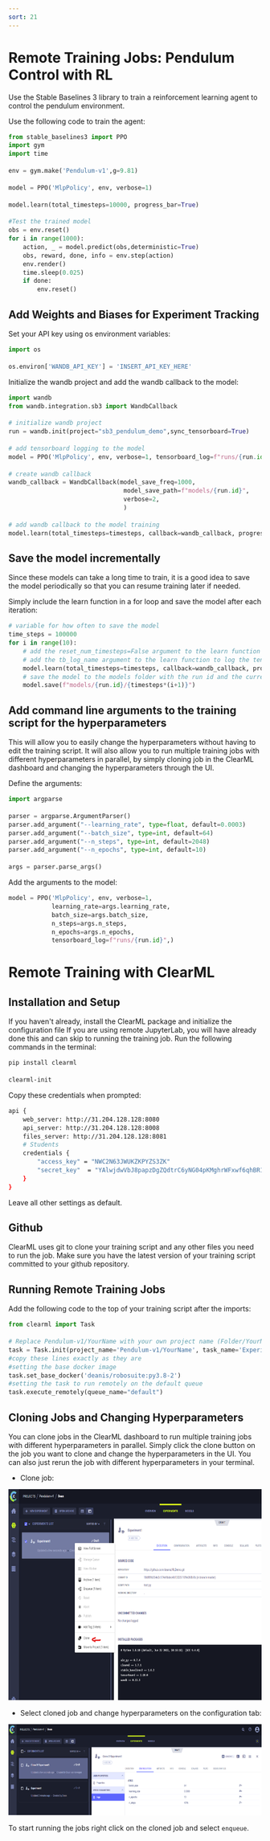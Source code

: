 ```yaml
---
sort: 21
---
```

# Remote Training Jobs: Pendulum Control with RL
Use the Stable Baselines 3 library to train a reinforcement learning agent to control the pendulum environment.

Use the following code to train the agent:

```python
from stable_baselines3 import PPO
import gym
import time

env = gym.make('Pendulum-v1',g=9.81)

model = PPO('MlpPolicy', env, verbose=1)

model.learn(total_timesteps=10000, progress_bar=True)

#Test the trained model
obs = env.reset()
for i in range(1000):
    action, _ = model.predict(obs,deterministic=True)
    obs, reward, done, info = env.step(action)
    env.render()
    time.sleep(0.025)
    if done:
        env.reset()
```

## Add Weights and Biases for Experiment Tracking

Set your API key using os environment variables:

```python
import os

os.environ['WANDB_API_KEY'] = 'INSERT_API_KEY_HERE'
```
Initialize the wandb project and add the wandb callback to the model:
```python
import wandb
from wandb.integration.sb3 import WandbCallback

# initialize wandb project
run = wandb.init(project="sb3_pendulum_demo",sync_tensorboard=True)

# add tensorboard logging to the model
model = PPO('MlpPolicy', env, verbose=1, tensorboard_log=f"runs/{run.id}")

# create wandb callback
wandb_callback = WandbCallback(model_save_freq=1000,
                                model_save_path=f"models/{run.id}",
                                verbose=2,
                                )

# add wandb callback to the model training
model.learn(total_timesteps=timesteps, callback=wandb_callback, progress_bar=True, tb_log_name=f"runs/{run.id}")
```

## Save the model incrementally
Since these models can take a long time to train, it is a good idea to save the model periodically so that you can resume training later if needed.

Simply include the learn function in a for loop and save the model after each iteration:

```python
# variable for how often to save the model
time_steps = 100000
for i in range(10):
    # add the reset_num_timesteps=False argument to the learn function to prevent the model from resetting the timestep counter
    # add the tb_log_name argument to the learn function to log the tensorboard data to the correct folder
    model.learn(total_timesteps=timesteps, callback=wandb_callback, progress_bar=True, reset_num_timesteps=False,tb_log_name=f"runs/{run.id}")
    # save the model to the models folder with the run id and the current timestep
    model.save(f"models/{run.id}/{timesteps*(i+1)}")
``` 

## Add command line arguments to the training script for the hyperparameters

This will allow you to easily change the hyperparameters without having to edit the training script. It will also allow you to run multiple training jobs with different hyperparameters in parallel, by simply cloning job in the ClearML dashboard and changing the hyperparameters through the UI.

Define the arguments:
```python
import argparse

parser = argparse.ArgumentParser()
parser.add_argument("--learning_rate", type=float, default=0.0003)
parser.add_argument("--batch_size", type=int, default=64)
parser.add_argument("--n_steps", type=int, default=2048)
parser.add_argument("--n_epochs", type=int, default=10)

args = parser.parse_args()
```
Add the arguments to the model:

```python
model = PPO('MlpPolicy', env, verbose=1, 
            learning_rate=args.learning_rate, 
            batch_size=args.batch_size, 
            n_steps=args.n_steps, 
            n_epochs=args.n_epochs, 
            tensorboard_log=f"runs/{run.id}",)
```

# Remote Training with ClearML

## Installation and Setup
If you haven't already, install the ClearML package and initialize the configuration file If you are using remote JupyterLab, you will have already done this and can skip to running the training job. Run the following commands in the terminal:

```bash
pip install clearml

clearml-init
```
Copy these credentials when prompted:

```bash
api { 
    web_server: http://31.204.128.128:8080
    api_server: http://31.204.128.128:8008
    files_server: http://31.204.128.128:8081
    # Students
    credentials {
        "access_key" = "NWC2N63JWUKZKPYZS3ZK"
        "secret_key"  = "YAlwjdwVbJ8papzDgZQdtrC6yNG04pKMghrWFxwf6qhBR12kj9"
    }
}
```
Leave all other settings as default.

## Github 

ClearML uses git to clone your training script and any other files you need to run the job. Make sure you have the latest version of your training script committed to your github repository.

## Running Remote Training Jobs

Add the following code to the top of your training script after the imports:

```python
from clearml import Task

# Replace Pendulum-v1/YourName with your own project name (Folder/YourName, e.g. 2022-Y2B-RoboSuite/Michael)
task = Task.init(project_name='Pendulum-v1/YourName', task_name='Experiment1')
#copy these lines exactly as they are
#setting the base docker image
task.set_base_docker('deanis/robosuite:py3.8-2')
#setting the task to run remotely on the default queue
task.execute_remotely(queue_name="default")
```

## Cloning Jobs and Changing Hyperparameters

You can clone jobs in the ClearML dashboard to run multiple training jobs with different hyperparameters in parallel. Simply click the clone button on the job you want to clone and change the hyperparameters in the UI. You can also just rerun the job with different hyperparameters in your terminal.

- Clone job:
<div style="text-align: center">
<img src="Images/clearmlclonejob.png" height="420">
</div>

- Select cloned job and change hyperparameters on the configuration tab: 
<div style="text-align: center">
<img src="Images/clearmlhyperparms.png" height="181">
</div>

To start running the jobs right click on the cloned job and select `enqueue`.
